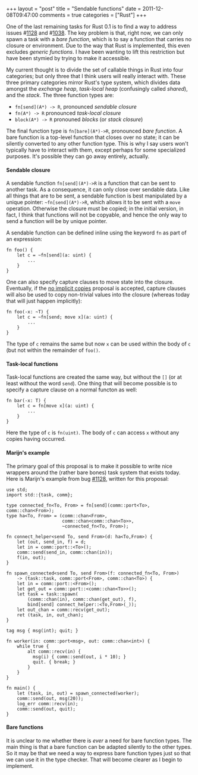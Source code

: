+++
layout = "post"
title = "Sendable functions"
date = 2011-12-08T09:47:00
comments = true
categories = ["Rust"]
+++

One of the last remaining tasks for Rust 0.1 is to find a way to
address issues #[1128][1128] and #[1038][1038].  The key problem is
that, right now, we can only spawn a task with a *bare function*,
which is to say a function that carries no closure or environment.
Due to the way that Rust is implemented, this even excludes *generic
functions*.  I have been wanting to lift this restriction but have
been stymied by trying to make it accessible.

[1128]: https://github.com/graydon/rust/issues/1128
[1038]: https://github.com/graydon/rust/issues/1038

My current thought is to divide the set of callable things in Rust
into four categories; but only three that I think users will really
interact with.  These three primary categories mirror Rust's type
system, which divides data amongst the *exchange heap*, *task-local
heap* (confusingly called *shared*), and the *stack*.  The three
function types are:

- `fn[send](A*) -> R`, pronounced *sendable closure*
- `fn(A*) -> R` pronounced *task-local closure*
- `block(A*) -> R` pronouned *blocks* (or *stack closure*)

The final function type is `fn[bare](A*)->R`, pronounced *bare
function*.  A bare function is a top-level function that closes over
no state; it can be silently converted to any other function type.
This is why I say users won't typically have to interact with them,
except perhaps for some specialized purposes.  It's possible they can
go away entirely, actually.

#### Sendable closure

A sendable function `fn[send](A*)->R` is a function that can be sent
to another task.  As a consequence, it can only close over sendable
data.  Like all things that are to be sent, a sendable function is
best manipulated by a unique pointer: `~fn[send](A*)->R`, which allows
it to be sent with a `move` operation.  Otherwise the closure must be
copied; in the initial version, in fact, I think that functions will
not be copyable, and hence the only way to send a function will be by
unique pointer.

A sendable function can be defined inline using the keyword `fn` as part
of an expression:

    fn foo() {
        let c = ~fn[send](a: uint) {
            ...
        }
    }
    
One can also specify capture clauses to move state into the closure.
Eventually, if the [no implicit copies](/rust/no-implicit-copies)
proposal is accepted, capture clauses will also be used to copy
non-trivial values into the closure (whereas today that will just
happen implicitly):

    fn foo(-x: ~T) {
        let c = ~fn[send; move x](a: uint) {
            ...
        }
    }
    
The type of `c` remains the same but now `x` can be used within the
body of `c` (but not within the remainder of `foo()`.

#### Task-local functions

Task-local functions are created the same way, but without the `[]`
(or at least without the word `send`).  One thing that will become
possible is to specify a capture clause on a normal functon as well:

    fn bar(-x: T) {
        let c = fn[move x](a: uint) {
            ...
        }
    }
    
Here the type of `c` is `fn(uint)`.  The body of `c` can access `x`
without any copies having occurred.

#### Marijn's example

The primary goal of this proposal is to make it possible to write nice
wrappers around the (rather bare bones) task system that exists today.
Here is Marijn's example from bug [#1128][1128], written for this
proposal:

    use std;
    import std::{task, comm};
    
    type connected_fn<To, From> = fn[send](comm::port<To>, comm::chan<From>);
    type ha<To, From> = (comm::chan<From>,
                         comm::chan<comm::chan<To>>,
                         ~connected_fn<To, From>);
    
    fn connect_helper<send To, send From>(d: ha<To,From>) {
        let (out, send_in, f) = d;
        let in = comm::port::<To>();
        comm::send(send_in, comm::chan(in));
        f(in, out);
    }
    
    fn spawn_connected<send To, send From>(f: connected_fn<To, From>)
        -> (task::task, comm::port<From>, comm::chan<To>) {
        let in = comm::port::<From>();
        let get_out = comm::port::<comm::chan<To>>();
        let task = task::spawn(
            (comm::chan(in), comm::chan(get_out), f),
            bind[send] connect_helper::<To,From>(_));
        let out_chan = comm::recv(get_out);
        ret (task, in, out_chan);
    }
    
    tag msg { msg(int); quit; }
    
    fn worker(in: comm::port<msg>, out: comm::chan<int>) {
        while true {
            alt comm::recv(in) {
              msg(i) { comm::send(out, i * 10); }
              quit. { break; }
            }
        }
    }
    
    fn main() {
        let (task, in, out) = spawn_connected(worker);
        comm::send(out, msg(20));
        log_err comm::recv(in);
        comm::send(out, quit);
    }

#### Bare functions

It is unclear to me whether there is *ever* a need for bare function
types.  The main thing is that a bare function can be adapted silently
to the other types.  So it may be that we need a way to express
bare function types just so that we can use it in the type checker.  That
will become clearer as I begin to implement.
